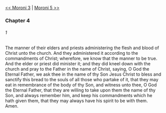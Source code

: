 [<< Moroni 3](Moroni%203)  |  [Moroni 5 >>](Moroni%205)

### Chapter 4
###### 1
The manner of their elders and priests administering the flesh and blood of Christ unto the church. And they administered it according to the commandments of Christ; wherefore, we know that the manner to be true. And the elder or priest did minister it; and they did kneel down with the church and pray to the Father in the name of Christ, saying, O God the Eternal Father, we ask thee in the name of thy Son Jesus Christ to bless and sanctify this bread to the souls of all those who partake of it, that they may eat in remembrance of the body of thy Son, and witness unto thee, O God the Eternal Father, that they are willing to take upon them the name of thy Son, and always remember him, and keep his commandments which he hath given them, that they may always have his spirit to be with them. Amen.